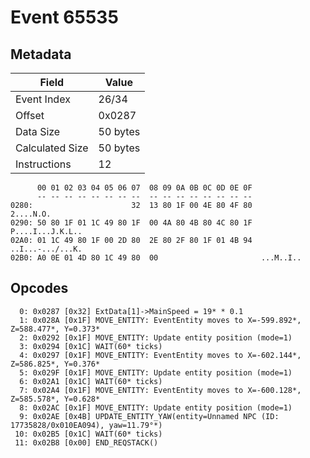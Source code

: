 # Event 65535

## Metadata

| Field           | Value    |
|-----------------|----------|
| Event Index     | 26/34    |
| Offset          | 0x0287   |
| Data Size       | 50 bytes |
| Calculated Size | 50 bytes |
| Instructions    | 12       |

```
      00 01 02 03 04 05 06 07  08 09 0A 0B 0C 0D 0E 0F
      -- -- -- -- -- -- -- --  -- -- -- -- -- -- -- --
0280:                      32  13 80 1F 00 4E 80 4F 80         2....N.O.
0290: 50 80 1F 01 1C 49 80 1F  00 4A 80 4B 80 4C 80 1F  P....I...J.K.L..
02A0: 01 1C 49 80 1F 00 2D 80  2E 80 2F 80 1F 01 4B 94  ..I...-.../...K.
02B0: A0 0E 01 4D 80 1C 49 80  00                       ...M..I..       
```

## Opcodes

```
  0: 0x0287 [0x32] ExtData[1]->MainSpeed = 19* * 0.1
  1: 0x028A [0x1F] MOVE_ENTITY: EventEntity moves to X=-599.892*, Z=588.477*, Y=0.373*
  2: 0x0292 [0x1F] MOVE_ENTITY: Update entity position (mode=1)
  3: 0x0294 [0x1C] WAIT(60* ticks)
  4: 0x0297 [0x1F] MOVE_ENTITY: EventEntity moves to X=-602.144*, Z=586.825*, Y=0.376*
  5: 0x029F [0x1F] MOVE_ENTITY: Update entity position (mode=1)
  6: 0x02A1 [0x1C] WAIT(60* ticks)
  7: 0x02A4 [0x1F] MOVE_ENTITY: EventEntity moves to X=-600.128*, Z=585.578*, Y=0.628*
  8: 0x02AC [0x1F] MOVE_ENTITY: Update entity position (mode=1)
  9: 0x02AE [0x4B] UPDATE_ENTITY_YAW(entity=Unnamed NPC (ID: 17735828/0x010EA094), yaw=11.79°*)
 10: 0x02B5 [0x1C] WAIT(60* ticks)
 11: 0x02B8 [0x00] END_REQSTACK()
```
